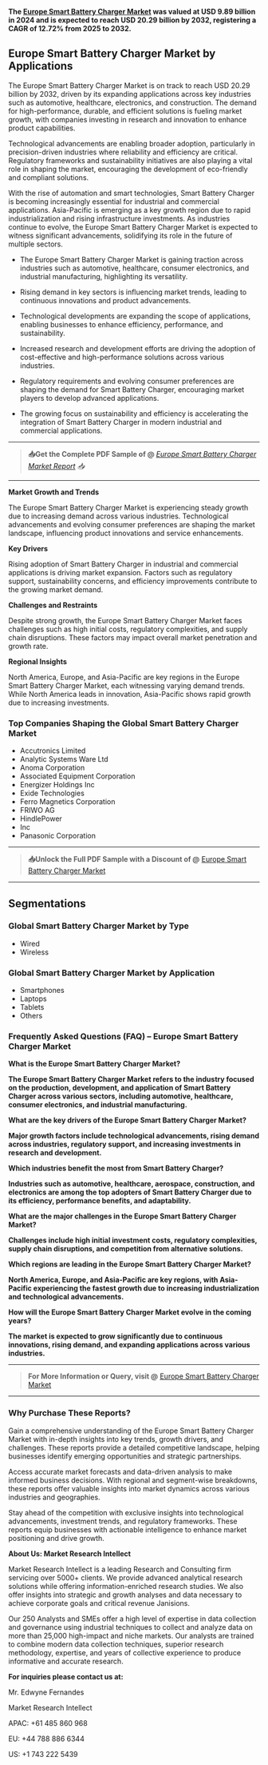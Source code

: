 <p><strong>The <a href="https://www.marketresearchintellect.com/download-sample/?rid=1076592&amp;utm_source=Pulse-April-Europe&amp;utm_medium=852">Europe Smart Battery Charger Market</a> was valued at USD 9.89 billion in 2024 and is expected to reach USD 20.29 billion by 2032, registering a CAGR of 12.72% from 2025 to 2032.</strong></p><h2>Europe Smart Battery Charger Market by Applications&nbsp;</h2><p><p>The Europe Smart Battery Charger Market is on track to reach USD 20.29 billion by 2032, driven by its expanding applications across key industries such as automotive, healthcare, electronics, and construction. The demand for high-performance, durable, and efficient solutions is fueling market growth, with companies investing in research and innovation to enhance product capabilities.</p><p>Technological advancements are enabling broader adoption, particularly in precision-driven industries where reliability and efficiency are critical. Regulatory frameworks and sustainability initiatives are also playing a vital role in shaping the market, encouraging the development of eco-friendly and compliant solutions.</p><p>With the rise of automation and smart technologies, Smart Battery Charger is becoming increasingly essential for industrial and commercial applications. Asia-Pacific is emerging as a key growth region due to rapid industrialization and rising infrastructure investments. As industries continue to evolve, the Europe Smart Battery Charger Market is expected to witness significant advancements, solidifying its role in the future of multiple sectors.</p></p><ul><li><p>The Europe Smart Battery Charger Market is gaining traction across industries such as automotive, healthcare, consumer electronics, and industrial manufacturing, highlighting its versatility.</p></li><li><p>Rising demand in key sectors is influencing market trends, leading to continuous innovations and product advancements.</p></li><li><p>Technological developments are expanding the scope of applications, enabling businesses to enhance efficiency, performance, and sustainability.</p></li><li><p>Increased research and development efforts are driving the adoption of cost-effective and high-performance solutions across various industries.</p></li><li><p>Regulatory requirements and evolving consumer preferences are shaping the demand for Smart Battery Charger, encouraging market players to develop advanced applications.</p></li><li><p>The growing focus on sustainability and efficiency is accelerating the integration of Smart Battery Charger in modern industrial and commercial applications.</p></li></ul><hr /><blockquote><p><strong><span class="font-[700]">📥Get the Complete PDF Sample of @ </span></strong><em><span class="font-[700]"><a href="https://www.marketresearchintellect.com/download-sample/?rid=1076592&amp;utm_source=Pulse-April-Europe&amp;utm_medium=852" target="_blank" data-tracking-control-name="article-ssr-frontend-pulse_little-text-block" data-tracking-will-navigate="" data-test-link="">Europe Smart Battery Charger Market Report</a>&nbsp;📥</span></em></p></blockquote><hr /><p class="" data-start="77" data-end="360"><strong data-start="77" data-end="105">Market Growth and Trends</strong></p><p class="" data-start="77" data-end="360">The Europe Smart Battery Charger Market is experiencing steady growth due to increasing demand across various industries. Technological advancements and evolving consumer preferences are shaping the market landscape, influencing product innovations and service enhancements.</p><p class="" data-start="362" data-end="606"><strong data-start="362" data-end="377">Key Drivers</strong></p><p class="" data-start="362" data-end="606">Rising adoption of Smart Battery Charger in industrial and commercial applications is driving market expansion. Factors such as regulatory support, sustainability concerns, and efficiency improvements contribute to the growing market demand.</p><p class="" data-start="608" data-end="849"><strong data-start="608" data-end="637">Challenges and Restraints</strong></p><p class="" data-start="608" data-end="849">Despite strong growth, the Europe Smart Battery Charger Market faces challenges such as high initial costs, regulatory complexities, and supply chain disruptions. These factors may impact overall market penetration and growth rate.</p><p class="" data-start="851" data-end="1095"><strong data-start="851" data-end="872">Regional Insights</strong></p><p class="" data-start="851" data-end="1095">North America, Europe, and Asia-Pacific are key regions in the Europe Smart Battery Charger Market, each witnessing varying demand trends. While North America leads in innovation, Asia-Pacific shows rapid growth due to increasing investments.</p><p><h3>Top Companies Shaping the Global Smart Battery Charger Market </h3><ul><li>Accutronics Limited</li><li> Analytic Systems Ware Ltd</li><li> Anoma Corporation</li><li> Associated Equipment Corporation</li><li> Energizer Holdings Inc</li><li> Exide Technologies</li><li> Ferro Magnetics Corporation</li><li> FRIWO AG</li><li> HindlePower</li><li> Inc</li><li> Panasonic Corporation</li></ul></p><hr /><blockquote><p><strong>📥Unlock the Full PDF Sample with a Discount of @</strong> <a href="https://www.marketresearchintellect.com/ask-for-discount/?rid=1076592&amp;utm_source=Pulse-April-Europe&amp;utm_medium=852">Europe Smart Battery Charger Market</a></p></blockquote><hr /><p><h2>Segmentations</h2><h3>Global Smart Battery Charger Market by Type</h3><ul><li>Wired</li><li>Wireless</li></ul><h3>Global Smart Battery Charger Market by Application</h3><ul><li>Smartphones</li><li>Laptops</li><li>Tablets</li><li>Others</li></ul></p><h3><strong>Frequently Asked Questions (FAQ) &ndash; Europe Smart Battery Charger Market</strong></h3><p><strong>What is the Europe Smart Battery Charger Market?</strong></p><p><strong>The Europe Smart Battery Charger Market refers to the industry focused on the production, development, and application of Smart Battery Charger across various sectors, including automotive, healthcare, consumer electronics, and industrial manufacturing.</strong></p><p><strong>What are the key drivers of the Europe Smart Battery Charger Market?</strong></p><p><strong>Major growth factors include technological advancements, rising demand across industries, regulatory support, and increasing investments in research and development.</strong></p><p><strong>Which industries benefit the most from Smart Battery Charger?</strong></p><p><strong>Industries such as automotive, healthcare, aerospace, construction, and electronics are among the top adopters of Smart Battery Charger due to its efficiency, performance benefits, and adaptability.</strong></p><p><strong>What are the major challenges in the Europe Smart Battery Charger Market?</strong></p><p><strong>Challenges include high initial investment costs, regulatory complexities, supply chain disruptions, and competition from alternative solutions.</strong></p><p><strong>Which regions are leading in the Europe Smart Battery Charger Market?</strong></p><p><strong>North America, Europe, and Asia-Pacific are key regions, with Asia-Pacific experiencing the fastest growth due to increasing industrialization and technological advancements.</strong></p><p><strong>How will the Europe Smart Battery Charger Market evolve in the coming years?</strong></p><p><strong>The market is expected to grow significantly due to continuous innovations, rising demand, and expanding applications across various industries.</strong></p><hr /><blockquote><p><span class="font-[700]"><strong>For More Information or Query, visit&nbsp;@</strong>&nbsp;</span><span class="font-[700]"><a href="https://www.marketresearchintellect.com/product/smart-battery-charger-market/?utm_source=Linkedin&utm_medium=852" target="_blank" data-tracking-control-name="article-ssr-frontend-pulse_little-text-block" data-tracking-will-navigate="" data-test-link="">Europe Smart Battery Charger Market</a></span></p></blockquote><hr /><h3><strong data-start="0" data-end="31">Why Purchase These Reports?</strong></h3><p class="" data-start="35" data-end="297">Gain a comprehensive understanding of the Europe Smart Battery Charger Market with in-depth insights into key trends, growth drivers, and challenges. These reports provide a detailed competitive landscape, helping businesses identify emerging opportunities and strategic partnerships.</p><p class="" data-start="299" data-end="540">Access accurate market forecasts and data-driven analysis to make informed business decisions. With regional and segment-wise breakdowns, these reports offer valuable insights into market dynamics across various industries and geographies.</p><p class="" data-start="542" data-end="784">Stay ahead of the competition with exclusive insights into technological advancements, investment trends, and regulatory frameworks. These reports equip businesses with actionable intelligence to enhance market positioning and drive growth.</p><p><strong><span class="font-[700]">About Us: Market Research Intellect</span></strong></p><p><span class="">Market Research Intellect is a leading Research and Consulting firm servicing over 5000+ clients. We provide advanced analytical research solutions while offering information-enriched research studies.&nbsp;</span>We also offer insights into strategic and growth analyses and data necessary to achieve corporate goals and critical revenue Janisions.</p><p><span class="">Our 250 Analysts and SMEs offer a high level of expertise in data collection and governance using industrial techniques to collect and analyze data on more than 25,000 high-impact and niche markets. Our analysts are trained to combine modern data collection techniques, superior research methodology, expertise, and years of collective experience to produce informative and accurate research.</span></p><p><strong>For inquiries please contact us at:</strong></p><p>Mr. Edwyne Fernandes</p><p>Market Research Intellect</p><p>APAC: +61 485 860 968</p><p>EU: +44 788 886 6344</p><p>US: +1 743 222 5439</p>